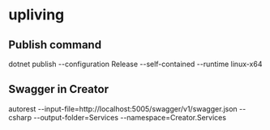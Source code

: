 # upliving


## Publish command
dotnet publish --configuration Release --self-contained --runtime linux-x64

## Swagger in Creator
autorest --input-file=http://localhost:5005/swagger/v1/swagger.json --csharp --output-folder=Services --namespace=Creator.Services